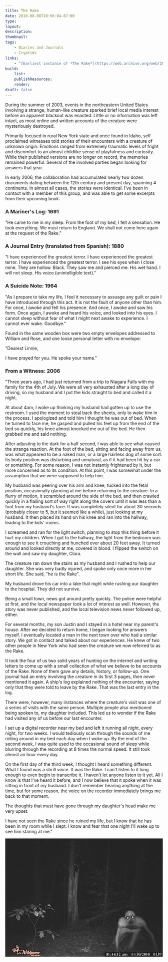 ```yaml
---
title: The Rake
date: 2010-08-08T10:56:04-07:00
type:
layout:
description:
thumbnail:
tags:
    - Diaries and Journals
    - Cryptids
links:
    - "[Earliest instance of *The Rake*](https://web.archive.org/web/20121002062054/http://blog.panda6.net/2006/07/20/6/)"
build:
    list:
    publishResources:
    render:
draft: false
---
```


<section>

During the summer of 2003, events in the northeastern United States involving a strange, human-like creature sparked brief local media interest before an apparent blackout was enacted. Little or no information was left intact, as most online and written accounts of the creature were mysteriously destroyed.

Primarily focused in rural New York state and once found in Idaho, self proclaimed witnesses told stories of their encounters with a creature of unknown origin. Emotions ranged from extremely traumatic levels of fright and discomfort to an almost childlike sense of playfulness and curiosity. While their published versions are no longer on record, the memories remained powerful. Several of the involved parties began looking for answers that year.

In early 2006, the collaboration had accumulated nearly two dozen documents dating between the 12th century and present day, spanning 4 continents. In almost all cases, the stories were identical. I’ve been in contact with a member of this group, and was able to get some excerpts from their upcoming book.

### A Mariner's Log: 1691

"He came to me in my sleep. From the foot of my bed, I felt a sensation. He took everything. We must return to England. We shall not come here again at the request of the Rake."

### A Journal Entry (translated from Spanish): 1880

"I have experienced the greatest terror. I have experienced the greatest terror. I have experienced the greatest terror. I see his eyes when I close mine. They are hollow. Black. They saw me and pierced me. His wet hand. I will not sleep. His voice (unintelligible text)."

### A Suicide Note: 1964

"As I prepare to take my life, I feel it necessary to assuage any guilt or pain I have introduced through this act. It is not the fault of anyone other than him. For once, I awoke and felt his presence. And once, I awoke and saw his form. Once again, I awoke and heard his voice, and looked into his eyes. I cannot sleep without fear of what I might next awake to experience. I cannot ever wake. Goodbye."

Found in the same wooden box were two empty envelopes addressed to William and Rose, and one loose personal letter with no envelope:

"Dearest Linnie,

I have prayed for you. He spoke your name."

### From a Witness: 2006

"Three years ago, I had just returned from a trip to Niagara Falls with my family for the 4th of July. We were all very exhausted after a long day of driving, so my husband and I put the kids straight to bed and called it a night.

At about 4am, I woke up thinking my husband had gotten up to use the restroom. I used the moment to steal back the sheets, only to wake him in the process. I apologized and told him I thought he was out of bed. When he turned to face me, he gasped and pulled his feet up from the end of the bed so quickly, his knee almost knocked me out of the bed. He then grabbed me and said nothing.

After adjusting to the dark for a half second, I was able to see what caused the strange reaction. At the foot of the bed, sitting and facing away from us, was what appeared to be a naked man, or a large hairless dog of some sort. Its body position was disturbing and unnatural, as if it had been hit by a car or something. For some reason, I was not instantly frightened by it, but more concerned as to its condition. At this point, I was somewhat under the assumption that we were supposed to help him.

My husband was peering over his arm and knee, tucked into the fetal position, occasionally glancing at me before returning to the creature. In a flurry of motion, it scrambled around the side of the bed, and then crawled quickly in a flailing sort of way right along the covers until it was less than a foot from my husband's face. It was completely silent for about 30 seconds (probably closer to 5, but it seemed like a while), just looking at my husband. It then placed its hand on his knee and ran into the hallway, leading to the kids' rooms.

I screamed and ran for the light switch, planning to stop this thing before it hurt my children. When I got to the hallway, the light from the bedroom was enough to see it crouching and hunched over about 20 feet away. It turned around and looked directly at me, covered in blood. I flipped the switch on the wall and saw my daughter, Clara.

The creature ran down the stairs as my husband and I rushed to help our daughter. She was very badly injured, and spoke only once more in her short life. She said, "he is the Rake".

My husband drove his car into a lake that night while rushing our daughter to the hospital. They did not survive.

Being a small town, news got around pretty quickly. The police were helpful at first, and the local newspaper took a lot of interest as well. However, the story was never published, and the local television news never followed up, either.

For several months, my son Justin and I stayed in a hotel near my parent's house. After we decided to return home, I began looking for answers myself. I eventually located a man in the next town over who had a similar story. We got in contact and talked about our experiences. He knew of two other people in New York who had seen the creature we now referred to as the Rake.

It took the four of us two solid years of hunting on the internet and writing letters to come up with a small collection of what we believe to be accounts of the Rake. None of them gave any details, history, or follow-up. One journal had an entry involving the creature in its first 3 pages, then never mentioned it again. A ship's log explained nothing of the encounter, saying only that they were told to leave by the Rake. That was the last entry in the log.

There were, however, many instances where the creature's visit was one of a series of visits with the same person. Multiple people also mentioned being spoken to, my daughter included. This led us to wonder if the Rake had visited any of us before our last encounter.

I set up a digital recorder near my bed and left it running all night, every night, for two weeks. I would tediously scan through the sounds of me rolling around in my bed each day when I woke up. By the end of the second week, I was quite used to the occasional sound of sleep while blurring through the recording at 8 times the normal speed. It still took almost an hour every day.

On the first day of the third week, I thought I heard something different. What I found was a shrill voice. It was the Rake. I can't listen to it long enough to even begin to transcribe it. I haven't let anyone listen to it yet. All I know is that I've heard it before, and I now believe that it spoke when it was sitting in front of my husband. I don't remember hearing anything at the time, but for some reason, the voice on the recorder immediately brings me back to that moment.

The thoughts that must have gone through my daughter's head make me very upset.

I have not seen the Rake since he ruined my life, but I know that he has been in my room while I slept. I know and fear that one night I'll wake up to see him staring at me."

![the-rake.jpg](the-rake.jpg)

</section>
